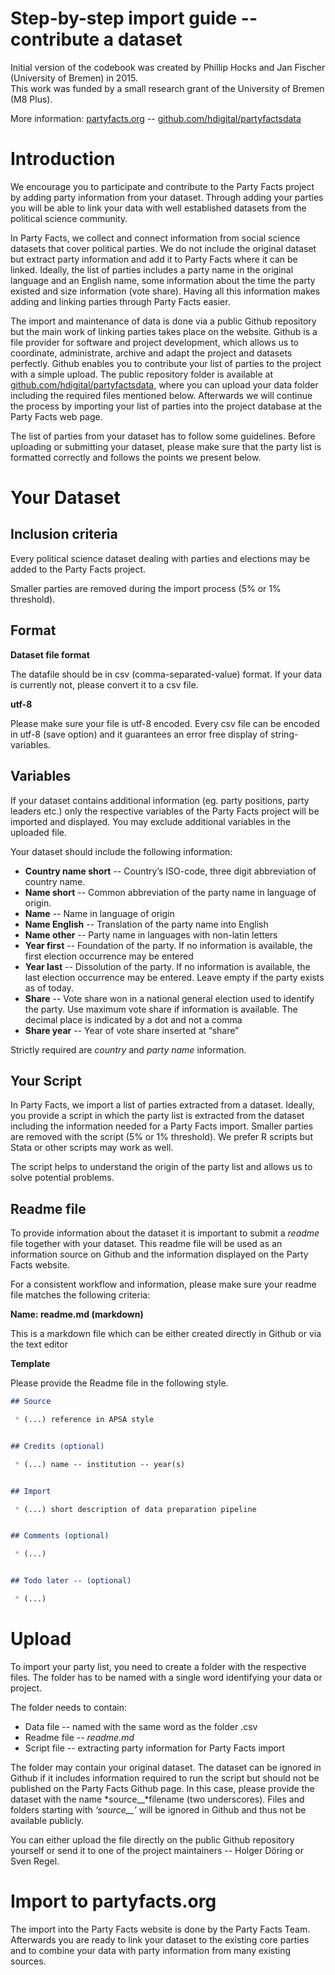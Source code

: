 Step-by-step import guide -- contribute a dataset
=================================================


Initial version of the codebook was created by Phillip Hocks and Jan
Fischer (University of Bremen) in 2015.  
This work was funded by a small research grant of the University of Bremen (M8 Plus).

More information: [partyfacts.org](http://www.partyfacts.org) --
[github.com/hdigital/partyfactsdata](https://github.com/hdigital/partyfactsdata)


Introduction
============

We encourage you to participate and contribute to the Party Facts
project by adding party information from your dataset. Through adding
your parties you will be able to link your data with well established
datasets from the political science community.

In Party Facts, we collect and connect information from social science
datasets that cover political parties. We do not include the original
dataset but extract party information and add it to Party Facts where it
can be linked. Ideally, the list of parties includes a party name in the
original language and an English name, some information about the time
the party existed and size information (vote share). Having all this
information makes adding and linking parties through Party Facts easier.

The import and maintenance of data is done via a public Github
repository but the main work of linking parties takes place on the
website. Github is a file provider for software and project development,
which allows us to coordinate, administrate, archive and adapt the
project and datasets perfectly. Github enables you to contribute your
list of parties to the project with a simple upload. The public
repository folder is available at
[github.com/hdigital/partyfactsdata](https://github.com/hdigital/partyfactsdata),
where you can upload your data folder including the required files
mentioned below. Afterwards we will continue the process by importing
your list of parties into the project database at the Party Facts web page.

The list of parties from your dataset has to follow some guidelines.
Before uploading or submitting your dataset, please make sure that the
party list is formatted correctly and follows the points we present
below.


Your Dataset
============

Inclusion criteria
------------------

Every political science dataset dealing with parties and elections may
be added to the Party Facts project.

Smaller parties are removed during the import process (5% or 1% threshold).

Format
------

**Dataset file format**

The datafile should be in csv (comma-separated-value) format. If your
data is currently not, please convert it to a csv file.

**utf-8**

Please make sure your file is utf-8 encoded. Every csv file can be
encoded in utf-8 (save option) and it guarantees an error free display
of string-variables.

Variables
---------

If your dataset contains additional information (eg. party positions,
party leaders etc.) only the respective variables of the Party Facts
project will be imported and displayed. You may exclude additional
variables in the uploaded file.

Your dataset should include the following information:

-   **Country name short** -- Country’s ISO-code, three digit abbreviation of country name.
-   **Name short** -- Common abbreviation of the party name in language of origin.
-   **Name** -- Name in language of origin
-   **Name English** -- Translation of the party name into English
-   **Name other** -- Party name in languages with non-latin letters
-   **Year first** -- Foundation of the party. If no information is available, the first election occurrence may be entered
-   **Year last** -- Dissolution of the party. If no information is available, the last election occurrence may be entered. Leave empty if the party exists as of today.
-   **Share** -- Vote share won in a national general election used to identify the party. Use maximum vote share if information is available. The decimal place is indicated by a dot and not a comma
-   **Share year** -- Year of vote share inserted at “share”

Strictly required are *country* and *party name* information.

Your Script
-----------

In Party Facts, we import a list of parties extracted from a dataset.
Ideally, you provide a script in which the party list is extracted from
the dataset including the information needed for a Party Facts import.
Smaller parties are removed with the script (5% or 1% threshold).
We prefer R scripts but Stata or other scripts may work as well.

The script helps to understand the origin of the party list and allows
us to solve potential problems.

Readme file
-----------

To provide information about the dataset it is important to submit a
*readme* file together with your dataset. This readme file will be used
as an information source on Github and the information displayed on the
Party Facts website.

For a consistent workflow and information, please make sure your readme
file matches the following criteria:

**Name: readme.md (markdown)**

This is a markdown file which can be either created directly in Github
or via the text editor

**Template**

Please provide the Readme file in the following style.

```Markdown
## Source

 * (...) reference in APSA style


## Credits (optional)

 * (...) name -- institution -- year(s)


## Import

 * (...) short description of data preparation pipeline


## Comments (optional)

 * (...)


## Todo later -- (optional)

 * (...)

```

Upload
======

To import your party list, you need to create a folder with the
respective files. The folder has to be named with a single word
identifying your data or project.

The folder needs to contain:

-   Data file -- named with the same word as the folder .csv
-   Readme file -- *readme.md*
-   Script file -- extracting party information for Party Facts import

The folder may contain your original dataset. The dataset can be ignored
in Github if it includes information required to run the script but
should not be published on the Party Facts Github page. In this case,
please provide the dataset with the name *source\_\_*filename (two
underscores). Files and folders starting with *‘source\_\_’* will be
ignored in Github and thus not be available publicly.

You can either upload the file directly on the public Github repository
yourself or send it to one of the project maintainers -- Holger Döring
or Sven Regel.


Import to partyfacts.org
============================

The import into the Party Facts website is done by the Party Facts Team.
Afterwards you are ready to link your dataset to the existing core
parties and to combine your data with party information from many
existing sources.
